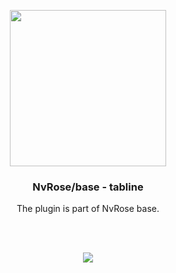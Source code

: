 <p align="center">
    <img width=250 src=https://user-images.githubusercontent.com/93622468/199302147-ef457867-30e1-49e3-be68-555fb071c9c9.png>
</p>

<h3 align=center> NvRose/base - tabline </h3>

<p align=center>
    The plugin is part of NvRose base.
</p><br><br>

<p align=center>
    <img src=https://user-images.githubusercontent.com/93622468/198148932-23f72ffa-cec0-42a8-8a48-fd8604693acb.png>
</p><br><br>
